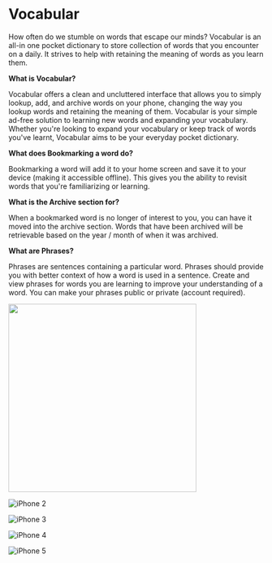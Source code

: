 
# Vocabular

How often do we stumble on words that escape our minds? Vocabular is an all-in one pocket dictionary to store collection of words that you encounter on a daily. It strives to help with retaining the meaning of words as you learn them. 

**What is Vocabular?**

Vocabular offers a clean and uncluttered interface that allows you to simply lookup, add, and archive words on your phone, changing the way you lookup words and retaining the meaning of them. Vocabular is your simple ad-free solution to learning new words and expanding your vocabulary. Whether you're looking to expand your vocabulary or keep track of words you've learnt, Vocabular aims to be your everyday pocket dictionary.

**What does Bookmarking a word do?**

Bookmarking a word will add it to your home screen and save it to your device (making it accessible offline). This gives you the ability to revisit words that you're familiarizing or learning.

**What is the Archive section for?**

When a bookmarked word is no longer of interest to you, you can have it moved into the archive section. Words that have been archived will be retrievable based on the year / month of when it was archived.

**What are Phrases?**

Phrases are sentences containing a particular word. Phrases should provide you with better context of how a word is used in a sentence. Create and view phrases for words you are learning to improve your understanding of a word. You can make your phrases public or private (account required).

<img src="assets/AppStore-Images/1-iPhone.png" width="370px" />

![iPhone 2](assets/AppStore-Images/2-iPhone.png?raw=true "Title")

![iPhone 3](assets/AppStore-Images/3-iPhone.png?raw=true "Title")

![iPhone 4](assets/AppStore-Images/4-iPhone.png?raw=true "Title")

![iPhone 5](assets/AppStore-Images/5-iPhone.png?raw=true "Title")
